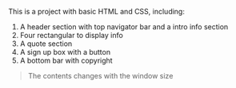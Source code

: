 This is a project with basic HTML and CSS, including:
1. A header section with top navigator bar and a intro info section 
2. Four rectangular to display info 
3. A quote section 
4. A sign up box with a button 
5. A bottom bar with copyright

> The contents changes with the window size  
